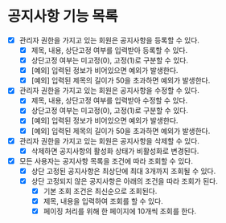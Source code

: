 # 공지사항 기능 목록

* [x] 관리자 권한을 가지고 있는 회원은 공지사항을 등록할 수 있다.
  * [x] 제목, 내용, 상단고정 여부를 입력받아 등록할 수 있다.
  * [x] 상단고정 여부는 미고정(0), 고정(1)로 구분할 수 있다.
  * [x] [예외] 입력된 정보가 비어있으면 예외가 발생한다.
  * [x] [예외] 입력된 제목의 길이가 50을 초과하면 예외가 발생한다.
* [x] 관리자 권한을 가지고 있는 회원은 공지사항을 수정할 수 있다.
  * [x] 제목, 내용, 상단고정 여부를 입력받아 수정할 수 있다.
  * [x] 상단고정 여부는 미고정(0), 고정(1)로 구분할 수 있다.
  * [x] [예외] 입력된 정보가 비어있으면 예외가 발생한다.
  * [x] [예외] 입력된 제목의 길이가 50을 초과하면 예외가 발생한다.
* [x] 관리자 권한을 가지고 있는 회원은 공지사항을 삭제할 수 있다.
  * [x] 삭제하면 공지사항의 활성화 상태가 비활성화로 변경된다.
* [x] 모든 사용자는 공지사항 목록을 조건에 따라 조회할 수 있다.
  * [x] 상단 고정된 공지사항은 최상단에 최대 3개까지 조회될 수 있다.
  * [x] 상단 고정되지 않은 공지사항은 아래의 조건을 따라 조회가 된다.
    * [x] 기본 조회 조건은 최신순으로 조회된다.
    * [x] 제목, 내용을 입력하여 조회를 할 수 있다.
    * [x] 페이징 처리를 위해 한 페이지에 10개씩 조회를 한다.